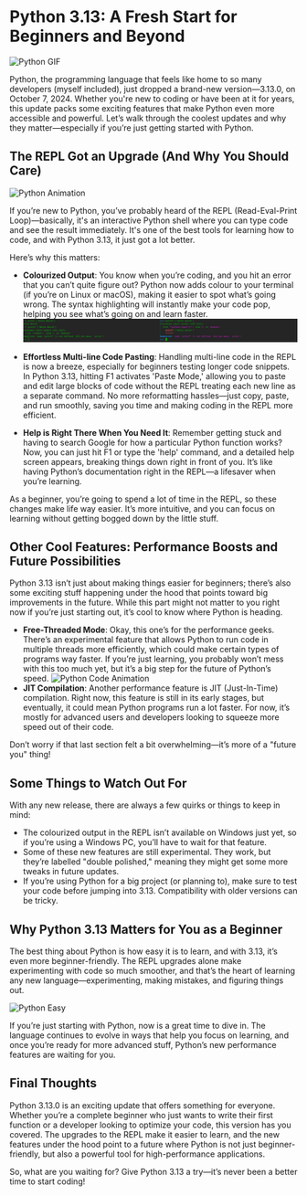 # Python 3.13: A Fresh Start for Beginners and Beyond

![Python GIF](https://media1.giphy.com/media/v1.Y2lkPTc5MGI3NjExdWl3aDZ3ZXdleW1hMTdxdmx3cTU2dGcwbmc5ZWNpMTFpM3F1bmFvOSZlcD12MV9pbnRlcm5hbF9naWZfYnlfaWQmY3Q9Zw/CJ2Zc5Jicq28gOhiKD/giphy.webp)

Python, the programming language that feels like home to so many developers (myself included), just dropped a brand-new version—3.13.0, on October 7, 2024. Whether you're new to coding or have been at it for years, this update packs some exciting features that make Python even more accessible and powerful. Let’s walk through the coolest updates and why they matter—especially if you’re just getting started with Python.

## The REPL Got an Upgrade (And Why You Should Care)
![Python Animation](https://media4.giphy.com/media/v1.Y2lkPTc5MGI3NjExNjFwaTFvYXI1aHVsYzNjeHc4Y3JzN245Z2l2dHdieHI3bDRrOWp1dyZlcD12MV9pbnRlcm5hbF9naWZfYnlfaWQmY3Q9Zw/54tjFdScFgtSzKb5Fm/giphy.webp)

If you’re new to Python, you’ve probably heard of the REPL (Read-Eval-Print Loop)—basically, it's an interactive Python shell where you can type code and see the result immediately. It's one of the best tools for learning how to code, and with Python 3.13, it just got a lot better.

Here’s why this matters:

- **Colourized Output**: You know when you’re coding, and you hit an error that you can’t quite figure out? Python now adds colour to your terminal (if you’re on Linux or macOS), making it easier to spot what’s going wrong. The syntax highlighting will instantly make your code pop, helping you see what’s going on and learn faster.
![Version Comparison](https://github.com/B-Srujana/Learning-Python/blob/main/Python_version_comparision.jpeg)

- **Effortless Multi-line Code Pasting**: Handling multi-line code in the REPL is now a breeze, especially for beginners testing longer code snippets. In Python 3.13, hitting F1 activates 'Paste Mode,' allowing you to paste and edit large blocks of code without the REPL treating each new line as a separate command. No more reformatting hassles—just copy, paste, and run smoothly, saving you time and making coding in the REPL more efficient.
- **Help is Right There When You Need It**: Remember getting stuck and having to search Google for how a particular Python function works? Now, you can just hit F1 or type the 'help' command, and a detailed help screen appears, breaking things down right in front of you. It’s like having Python’s documentation right in the REPL—a lifesaver when you’re learning.

As a beginner, you’re going to spend a lot of time in the REPL, so these changes make life way easier. It’s more intuitive, and you can focus on learning without getting bogged down by the little stuff.

## Other Cool Features: Performance Boosts and Future Possibilities

Python 3.13 isn’t just about making things easier for beginners; there’s also some exciting stuff happening under the hood that points toward big improvements in the future. While this part might not matter to you right now if you’re just starting out, it’s cool to know where Python is heading.

- **Free-Threaded Mode**: Okay, this one’s for the performance geeks. There’s an experimental feature that allows Python to run code in multiple threads more efficiently, which could make certain types of programs way faster. If you’re just learning, you probably won’t mess with this too much yet, but it’s a big step for the future of Python’s speed.
![Python Code Animation](https://media0.giphy.com/media/v1.Y2lkPTc5MGI3NjExMGU2YTlqbzY4Y3pvdnhld2E2dHhhb2cxNmprNXZ3MGwzNTF3ZXJwNCZlcD12MV9pbnRlcm5hbF9naWZfYnlfaWQmY3Q9Zw/mdfPpglf2c0QxED151/giphy.webp)
- **JIT Compilation**: Another performance feature is JIT (Just-In-Time) compilation. Right now, this feature is still in its early stages, but eventually, it could mean Python programs run a lot faster. For now, it’s mostly for advanced users and developers looking to squeeze more speed out of their code.

Don’t worry if that last section felt a bit overwhelming—it’s more of a "future you" thing!

## Some Things to Watch Out For

With any new release, there are always a few quirks or things to keep in mind:

- The colourized output in the REPL isn’t available on Windows just yet, so if you’re using a Windows PC, you’ll have to wait for that feature.
- Some of these new features are still experimental. They work, but they’re labelled "double polished," meaning they might get some more tweaks in future updates.
- If you’re using Python for a big project (or planning to), make sure to test your code before jumping into 3.13. Compatibility with older versions can be tricky.

## Why Python 3.13 Matters for You as a Beginner

The best thing about Python is how easy it is to learn, and with 3.13, it’s even more beginner-friendly. The REPL upgrades alone make experimenting with code so much smoother, and that’s the heart of learning any new language—experimenting, making mistakes, and figuring things out.

![Python Easy](https://media2.giphy.com/media/v1.Y2lkPTc5MGI3NjExcHhpZ2g0c2Yzbzg0bjJ6M3k2azlkdGlkc2EzZno0d2g4dm9wNm9qcSZlcD12MV9pbnRlcm5hbF9naWZfYnlfaWQmY3Q9Zw/9Wec266H9OKXu9ETUV/giphy.webp)

If you’re just starting with Python, now is a great time to dive in. The language continues to evolve in ways that help you focus on learning, and once you’re ready for more advanced stuff, Python’s new performance features are waiting for you.

## Final Thoughts

Python 3.13.0 is an exciting update that offers something for everyone. Whether you’re a complete beginner who just wants to write their first function or a developer looking to optimize your code, this version has you covered. The upgrades to the REPL make it easier to learn, and the new features under the hood point to a future where Python is not just beginner-friendly, but also a powerful tool for high-performance applications.

So, what are you waiting for? Give Python 3.13 a try—it’s never been a better time to start coding!
